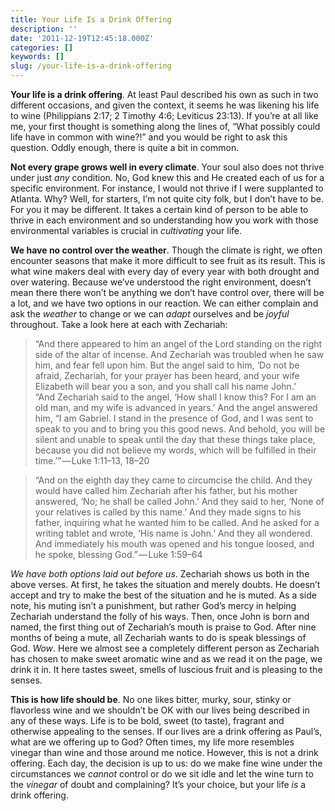 ```yaml
---
title: Your Life Is a Drink Offering
description: ''
date: '2011-12-19T12:45:18.000Z'
categories: []
keywords: []
slug: /your-life-is-a-drink-offering
---
```


**Your life is a drink offering**. At least Paul described his own as such in two different occasions, and given the context, it seems he was likening his life to wine (Philippians 2:17; 2 Timothy 4:6; Leviticus 23:13). If you’re at all like me, your first thought is something along the lines of, “What possibly could life have in common with wine?!” and you would be right to ask this question. Oddly enough, there is quite a bit in common.

**Not every grape grows well in every climate**. Your soul also does not thrive under just _any_ condition. No, God knew this and He created each of us for a specific environment. For instance, I would not thrive if I were supplanted to Atlanta. Why? Well, for starters, I’m not quite city folk, but I don’t have to be. For you it may be different. It takes a certain kind of person to be able to thrive in each environment and so understanding how you work with those environmental variables is crucial in _cultivating_ your life.

**We have no control over the weather**. Though the climate is right, we often encounter seasons that make it more difficult to see fruit as its result. This is what wine makers deal with every day of every year with both drought and over watering. Because we’ve understood the right environment, doesn’t mean there there won’t be anything we don’t have control over, there will be a lot, and we have two options in our reaction. We can either complain and ask the _weather_ to change or we can _adapt_ ourselves and be _joyful_ throughout. Take a look here at each with Zechariah:

> “And there appeared to him an angel of the Lord standing on the right side of the altar of incense. And Zechariah was troubled when he saw him, and fear fell upon him. But the angel said to him, ‘Do not be afraid, Zechariah, for your prayer has been heard, and your wife Elizabeth will bear you a son, and you shall call his name John.’  
> “And Zechariah said to the angel, ‘How shall I know this? For I am an old man, and my wife is advanced in years.’ And the angel answered him, “I am Gabriel. I stand in the presence of God, and I was sent to speak to you and to bring you this good news. And behold, you will be silent and unable to speak until the day that these things take place, because you did not believe my words, which will be fulfilled in their time.’” — Luke 1:11–13, 18–20

> “And on the eighth day they came to circumcise the child. And they would have called him Zechariah after his father, but his mother answered, ‘No; he shall be called John.’ And they said to her, ‘None of your relatives is called by this name.’ And they made signs to his father, inquiring what he wanted him to be called. And he asked for a writing tablet and wrote, ‘His name is John.’ And they all wondered. And immediately his mouth was opened and his tongue loosed, and he spoke, blessing God.” — Luke 1:59–64

_We have both options laid out before us_. Zechariah shows us both in the above verses. At first, he takes the situation and merely doubts. He doesn’t accept and try to make the best of the situation and he is muted. As a side note, his muting isn’t a punishment, but rather God’s mercy in helping Zechariah understand the folly of his ways. Then, once John is born and named, the first thing out of Zechariah’s mouth is praise to God. After nine months of being a mute, all Zechariah wants to do is speak blessings of God. _Wow_. Here we almost see a completely different person as Zechariah has chosen to make sweet aromatic wine and as we read it on the page, we drink it in. It here tastes sweet, smells of luscious fruit and is pleasing to the senses.

**This is how life should be**. No one likes bitter, murky, sour, stinky or flavorless wine and we shouldn’t be OK with our lives being described in any of these ways. Life is to be bold, sweet (to taste), fragrant and otherwise appealing to the senses. If our lives are a drink offering as Paul’s, what are we offering up to God? Often times, my life more resembles vinegar than wine and those around me notice. However, this is not a drink offering. Each day, the decision is up to us: do we make fine wine under the circumstances we _cannot_ control or do we sit idle and let the wine turn to the _vinegar_ of doubt and complaining? It’s your choice, but your life _is_ a drink offering.